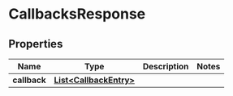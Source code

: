 

# CallbacksResponse


## Properties

Name | Type | Description | Notes
------------ | ------------- | ------------- | -------------
**callback** | [**List&lt;CallbackEntry&gt;**](CallbackEntry.md) |  | 



